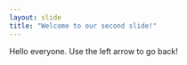 ```yaml
---
layout: slide
title: "Welcome to our second slide!"
---
```

Hello everyone.
Use the left arrow to go back!
